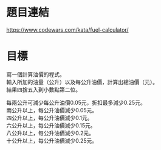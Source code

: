 # 題目連結
https://www.codewars.com/kata/fuel-calculator/

# 目標
寫一個計算油價的程式。  
輸入所加的油量（公升）以及每公升油價，計算出總油價（元）。  
結果四捨五入到小數點第二位。  
  
每兩公升可減少每公升油價0.05元，折扣最多減少0.25元。  
兩公升以上，每公升油價減少0.05元。  
四公升以上，每公升油價減少0.1元。  
六公升以上，每公升油價減少0.15元。  
八公升以上，每公升油價減少0.2元。  
十公升以上，每公升油價減少0.25元。  